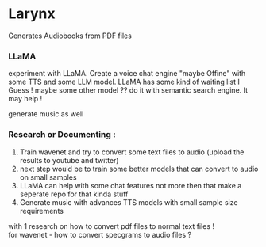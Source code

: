 # Larynx
Generates Audiobooks from PDF files 


### LLaMA
experiment with LLaMA.
Create a voice chat engine "maybe Offine" with some TTS and some LLM model.
LLaMA has some kind of waiting list I Guess !
maybe some other model ??
do it with semantic search engine. It may help !

generate music as well 


### Research or Documenting :
1. Train wavenet and try to convert some text files to audio (upload the results to youtube and twitter)
2. next step would be to train some better models that can convert to audio on small samples 
3. LLaMA can help with some chat features not more then that make a seperate repo for that kinda stuff 
4. Generate music with advances TTS models with small sample size requirements 

with 1 research on how to convert pdf files to normal text files !<br>
for wavenet - how to convert specgrams to audio files ? 

